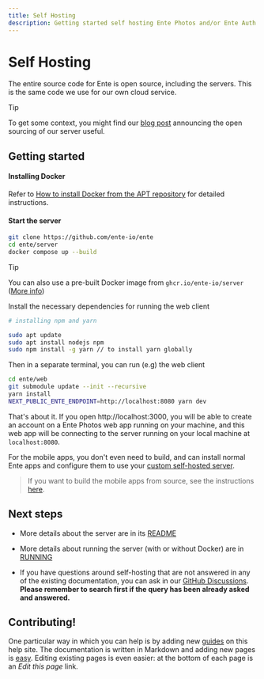 ```yaml
---
title: Self Hosting
description: Getting started self hosting Ente Photos and/or Ente Auth
---
```


# Self Hosting

The entire source code for Ente is open source, including the servers. This is
the same code we use for our own cloud service.

> [!TIP]
>
> To get some context, you might find our
> [blog post](https://ente.io/blog/open-sourcing-our-server/) announcing the
> open sourcing of our server useful.

## Getting started

#### Installing Docker 

Refer to [How to install Docker from the APT repository](https://docs.docker.com/engine/install/ubuntu/#install-using-the-repository) for detailed instructions.

#### Start the server

```sh
git clone https://github.com/ente-io/ente
cd ente/server
docker compose up --build
```

> [!TIP]
>
> You can also use a pre-built Docker image from `ghcr.io/ente-io/server`
> ([More info](https://github.com/ente-io/ente/blob/main/server/docs/docker.md))

Install the necessary dependencies for running the web client 

```sh 
# installing npm and yarn 

sudo apt update 
sudo apt install nodejs npm
sudo npm install -g yarn // to install yarn globally
```

Then in a separate terminal, you can run (e.g) the web client

```sh
cd ente/web
git submodule update --init --recursive
yarn install
NEXT_PUBLIC_ENTE_ENDPOINT=http://localhost:8080 yarn dev
```

That's about it. If you open http://localhost:3000, you will be able to create
an account on a Ente Photos web app running on your machine, and this web app
will be connecting to the server running on your local machine at
`localhost:8080`.

For the mobile apps, you don't even need to build, and can install normal Ente
apps and configure them to use your
[custom self-hosted server](guides/custom-server/).

> If you want to build the mobile apps from source, see the instructions
> [here](guides/mobile-build).

## Next steps

-   More details about the server are in its
    [README](https://github.com/ente-io/ente/tree/main/server#readme)

-   More details about running the server (with or without Docker) are in
    [RUNNING](https://github.com/ente-io/ente/blob/main/server/RUNNING.md)

-   If you have questions around self-hosting that are not answered in any of
    the existing documentation, you can ask in our
    [GitHub Discussions](https://github.com/ente-io/ente/discussions). **Please
    remember to search first if the query has been already asked and answered.**

## Contributing!

One particular way in which you can help is by adding new [guides](guides/) on
this help site. The documentation is written in Markdown and adding new pages is
[easy](https://github.com/ente-io/ente/tree/main/docs#readme). Editing existing
pages is even easier: at the bottom of each page is an _Edit this page_ link.
